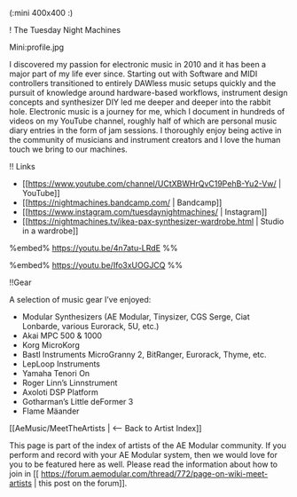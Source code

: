 (:mini 400x400 :)

! The Tuesday Night Machines

Mini:profile.jpg

I discovered my passion for electronic music in 2010 and it has been a major part of my life ever since. Starting out with Software and MIDI controllers transitioned to entirely DAWless music setups quickly and the pursuit of knowledge around hardware-based workflows, instrument design concepts and synthesizer DIY led me deeper and deeper into the rabbit hole. Electronic music is a journey for me, which I document in hundreds of videos on my YouTube channel, roughly half of which are personal music diary entries in the form of jam sessions. I thoroughly enjoy being active in the community of musicians and instrument creators and I love the human touch we bring to our machines.

!! Links

* [[https://www.youtube.com/channel/UCtXBWHrQvC19PehB-Yu2-Vw/ | YouTube]]
* [[https://nightmachines.bandcamp.com/ | Bandcamp]]
* [[https://www.instagram.com/tuesdaynightmachines/ | Instagram]]
* [[https://nightmachines.tv/ikea-pax-synthesizer-wardrobe.html | Studio in a wardrobe]]

%embed% https://youtu.be/4n7atu-LRdE %%

%embed% https://youtu.be/Ifo3xUOGJCQ %%

!!Gear

A selection of music gear I’ve enjoyed:

* Modular Synthesizers (AE Modular, Tinysizer, CGS Serge, Ciat Lonbarde, various Eurorack, 5U, etc.)
* Akai MPC 500 & 1000
* Korg MicroKorg
* Bastl Instruments MicroGranny 2, BitRanger, Eurorack, Thyme, etc.
* LepLoop Instruments
* Yamaha Tenori On
* Roger Linn’s Linnstrument
* Axoloti DSP Platform
* Gotharman’s Little deFormer 3
* Flame Mäander

[[AeMusic/MeetTheArtists | <-- Back to Artist Index]]

This page is part of the index of artists of the AE Modular community. If you perform and record with your AE Modular system, then we would love for you to be featured here as well. Please read the information about how to join in [[ https://forum.aemodular.com/thread/772/page-on-wiki-meet-artists | this post on the forum]].